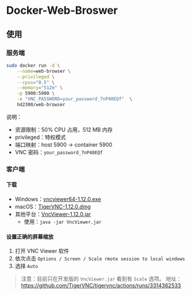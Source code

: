 # Docker-Web-Broswer

## 使用

### 服务端

```bash
sudo docker run -d \
    --name=web-browser \
    --privileged \
    --cpus="0.5" \
    --memory="512m" \
    -p 5900:5900 \
    -e "VNC_PASSWORD=your_password_7nP40EQf"  \
    hd2300/web-browser
```

说明：

* 资源限制：50% CPU 占用，512 MB 内存
* privileged：特权模式
* 端口映射：host 5900 -> container 5900
* VNC 密码：`your_password_7nP40EQf`

### 客户端

#### 下载

* Windows：[vncviewer64-1.12.0.exe](https://udomain.dl.sourceforge.net/sourceforge/tigervnc/stable/1.12.0/vncviewer64-1.12.0.exe)
* macOS：[TigerVNC-1.12.0.dmg](https://udomain.dl.sourceforge.net/sourceforge/tigervnc/stable/1.12.0/TigerVNC-1.12.0.dmg)
* 其他平台：[VncViewer-1.12.0.jar](https://udomain.dl.sourceforge.net/sourceforge/tigervnc/stable/1.12.0/VncViewer-1.12.0.jar)
  * 使用：`java -jar VncViewer.jar`

#### 设置正确的屏幕缩放

1. 打开 VNC Viewer 软件
2. 依次点击 `Options / Screen / Scale rmote session to local windows`
3. 选择 `Auto`

> 注意：目前只在开发版的 `VncViewer.jar` 看到有 `Scale` 选项。
> 地址：https://github.com/TigerVNC/tigervnc/actions/runs/3314362533